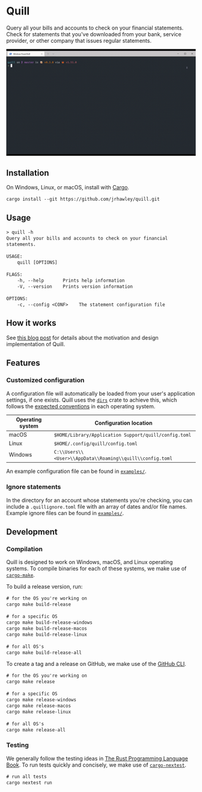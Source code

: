 # Quill

Query all your bills and accounts to check on your financial statements.
Check for statements that you've downloaded from your bank, service provider, or other company that issues regular statements.

![TUI demo](examples/demo.gif)

## Installation

On Windows, Linux, or macOS, install with [Cargo](https://doc.rust-lang.org/cargo/).

```shell
cargo install --git https://github.com/jrhawley/quill.git
```

## Usage

```shell
> quill -h
Query all your bills and accounts to check on your financial statements.

USAGE:
    quill [OPTIONS]

FLAGS:
    -h, --help       Prints help information
    -V, --version    Prints version information

OPTIONS:
    -c, --config <CONF>    The statement configuration file
```

## How it works

See [this blog post](https://jrhawley.github.io/2020/09/19/financial-statements-quill) for details about the motivation and design implementation of Quill.

## Features

### Customized configuration

A configuration file will automatically be loaded from your user's application settings, if one exists.
Quill uses the [`dirs`](https://docs.rs/dirs/latest/dirs/) crate to achieve this, which follows the [expected conventions](https://docs.rs/dirs/latest/dirs/fn.config_dir.html) in each operating system.

| Operating system | Configuration location                                    |
| ---------------- | --------------------------------------------------------- |
| macOS            | `$HOME/Library/Application Support/quill/config.toml`     |
| Linux            | `$HOME/.config/quill/config.toml`                         |
| Windows          | `C:\\Users\\<User>\\AppData\\Roaming\\quill\\config.toml` |

An example configuration file can be found in [`examples/`](examples/config.toml).

### Ignore statements

In the directory for an account whose statements you're checking, you can include a `.quillignore.toml` file with an array of dates and/or file names.
Example ignore files can be found in [`examples/`](examples/).

## Development

### Compilation

Quill is designed to work on Windows, macOS, and Linux operating systems.
To compile binaries for each of these systems, we make use of [`cargo-make`](https://sagiegurari.github.io/cargo-make/).

To build a release version, run:

```shell
# for the OS you're working on
cargo make build-release

# for a specific OS
cargo make build-release-windows
cargo make build-release-macos
cargo make build-release-linux

# for all OS's
cargo make build-release-all
```

To create a tag and a release on GitHub, we make use of the [GitHub CLI](https://cli.github.com/).

```shell
# for the OS you're working on
cargo make release

# for a specific OS
cargo make release-windows
cargo make release-macos
cargo make release-linux

# for all OS's
cargo make release-all
```

### Testing

We generally follow the testing ideas in [The Rust Programming Language Book](https://doc.rust-lang.org/stable/book/ch11-00-testing.html).
To run tests quickly and concisely, we make use of [`cargo-nextest`](https://nexte.st/).

```shell
# run all tests
cargo nextest run
```
